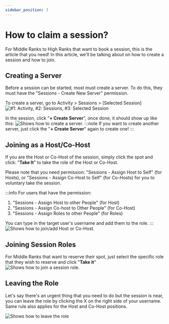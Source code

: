 ```yaml
---
sidebar_position: 3
---
```


# How to claim a session?
For Middle Ranks to High Ranks that want to book a session, this is the article that you need! In this article, we'll be talking about on how to create a session and how to join.

## Creating a Server
Before a session can be started, most must create a server. To do this, they must have the "Sessions - Create New Server" permission.

To create a server, go to Activity > Sessions > [Selected Session]
![#1: Activity, #2: Sessions, #3: Selected Session](/img/ca1.png)

In the session, click "**+ Create Server**", once done, it should show up like this:
![Shows how to create a server.](/img/ca2.png)
:::note
If you want to create another server, just click the "**+ Create Server**" again to create one!
:::

## Joining as a Host/Co-Host
If you are the Host or Co-Host of the session, simply click the spot and click: "**Take It**" to take the role of the Host or Co-Host. 

Please note that you need permission: "Sessions - Assign Host to Self" (for Hosts), or "Sessions - Assign Co-Host to Self" (for Co-Hosts) for you to voluntary take the session.

:::info
For users that have the permission:
1. "Sessions - Assign Host to other People" (for Host)
2. "Sessions - Assign Co-host to Other People" (for Co-Host)
3. "Sessions - Assign Roles to other People" (for Roles)

You can type in the target user's username and add them to the role.
:::
![Shows how to join/add Host or Co-Host.](/img/ca3.png)

## Joining Session Roles
For Middle Ranks that want to reserve their spot, just select the specific role that they wish to reserve and click "**Take it**"
![Shows how to join a session role.](/img/ca4.png)

## Leaving the Role
Let's say there's an urgent thing that you need to do but the session is near, you can leave the role by clicking the X on the right side of your username. Same rule also applies for the Host and Co-Host positions.

![Shows how to leave the role](/img/ca5.png)
